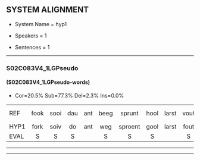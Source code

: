 
## SYSTEM ALIGNMENT

- System Name = hyp1

- Speakers = 1

- Sentences = 1

---

### S02C083V4_1LGPseudo

#### (S02C083V4_1LGPseudo-words)

- Cor=20.5%	Sub=77.3%	Del=2.3%	Ins=0.0%

|  |  |  |  |  |  |  |  |  |  |  |  |  |  |  |  |  |  |  |  |  |  |  |  |  |  |  |  |  |  |  |  |  |  |  |  |  |  |  |  |  |  |  |  |  |
|:--- |:---:|:---:|:---:|:---:|:---:|:---:|:---:|:---:|:---:|:---:|:---:|:---:|:---:|:---:|:---:|:---:|:---:|:---:|:---:|:---:|:---:|:---:|:---:|:---:|:---:|:---:|:---:|:---:|:---:|:---:|:---:|:---:|:---:|:---:|:---:|:---:|:---:|:---:|:---:|:---:|:---:|:---:|:---:|:---:|
| REF | fook | sooi | dau | ant | beeg | sprunt | hool | larst | vout | zwoei | fam | rachts | vaap | sprieuw | keng | swoers | doer | * | * | jien | blard | guul | hoekt | *(sneeuw) | *t | neeuw | noork | vid | zans | leum | haans | spaai | sjalt | heik | sank | roen | frijk | eem | * | schard | grek | dron | snaaf | stuid |
| HYP1 | fork | soiv | do | ant | weg | sproent | gool | larst | fout | swo | fam | racht | fap | spriel | keng | sfoer | der | splint | splirt | geen | blart | geil | hoekt |  | snee | opneeuw | nork | vit | sans | lem | han | spay | scholt | heik | sank | roen | freik | heem | ga | schart | grek | drom | snerf | stuit |
| EVAL | S | S | S |  | S | S | S |  | S | S |  | S | S | S |  | S | S | S | S | S | S | S |  | D | S | S | S | S | S | S | S | S | S |  |  |  | S | S | S | S |  | S | S | S |
---

---
